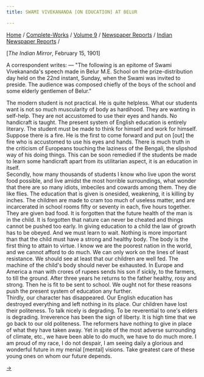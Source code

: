 ```yaml
---
title: SWAMI VIVEKANANDA [ON EDUCATION] AT BELUR

---
```



[Home](../../../../index.htm) /
[Complete-Works](../../../complete_works.htm) / [Volume
9](../../volume_9_contents.htm) / [Newspaper
Reports](../newspaper_reports_contents.htm) / [Indian Newspaper
Reports](indian_newspaper_contents.htm) /



\[*The Indian Mirror*, February 15, 1901\]

A correspondent writes: — "The following is an epitome of Swami
Vivekananda's speech made in Belur M.E. School on the prize-distribution
day held on the 22nd instant, Sunday, when the Swami was invited to
preside. The audience was composed chiefly of the boys of the school and
some elderly gentlemen of Belur."

  

The modern student is not practical. He is quite helpless. What our
students want is not so much muscularity of body as hardihood. They are
wanting in self-help. They are not accustomed to use their eyes and
hands. No handicraft is taught. The present system of English education
is entirely literary. The student must be made to think for himself and
work for himself. Suppose there is a fire. He is the first to come
forward and put on \[out\] the fire who is accustomed to use his eyes
and hands. There is much truth in the criticism of Europeans touching
the laziness of the Bengali, the slipshod way of his doing things. This
can be soon remedied if the students be made to learn some handicraft
apart from its utilitarian aspect, it is an education in itself.  
Secondly, how many thousands of students I know who live upon the worst
food possible, and live amidst the most horrible surroundings, what
wonder that there are so many idiots, imbeciles and cowards among them.
They die like flies. The education that is given is onesided, weakening,
it is killing by inches. The children are made to cram too much of
useless matter, and are incarcerated in school rooms fifty or seventy in
each, five hours together. They are given bad food. It is forgotten that
the future health of the man is in the child. It is forgotten that
nature can never be cheated and things cannot be pushed too early. In
giving education to a child the law of growth has to be obeyed. And we
must learn to wait. Nothing is more important than that the child must
have a strong and healthy body. The body is the first thing to attain to
virtue. I know we are the poorest nation in the world, and we cannot
afford to do much. We can only work on the lines of least resistance. We
should see at least that our children are well fed. The machine of the
child's body should never be exhausted. In Europe and America a man with
crores of rupees sends his son if sickly, to the farmers, to till the
ground. After three years he returns to the father healthy, rosy and
strong. Then he is fit to be sent to school. We ought not for these
reasons push the present system of education any further.  
Thirdly, our character has disappeared. Our English education has
destroyed everything and left nothing in its place. Our children have
lost their politeness. To talk nicely is degrading. To be reverential to
one's elders is degrading. Irreverence has been the sign of liberty. It
is high time that we go back to our old politeness. The reformers have
nothing to give in place of what they have taken away. Yet in spite of
the most adverse surrounding of climate, etc., we have been able to do
much, we have to do much more. I am proud of my race, I do not despair,
I am seeing daily a glorious and wonderful future in my menial
\[mental\] visions. Take greatest care of these young ones on whom our
future depends.

[→](20_the_indian_social_reformer_jun_16_1901.htm)


